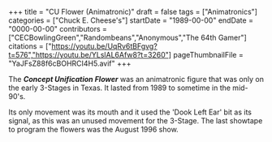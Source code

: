 +++
title = "CU Flower (Animatronic)"
draft = false
tags = ["Animatronics"]
categories = ["Chuck E. Cheese's"]
startDate = "1989-00-00"
endDate = "0000-00-00"
contributors = ["CECBowlingGreen","Randombeans","Anonymous","The 64th Gamer"]
citations = ["https://youtu.be/UqRv6tBFgvg?t=576","https://youtu.be/YLslAL6Afw8?t=3260"]
pageThumbnailFile = "YaJFsZ88f6cBOHRCI4H5.avif"
+++

The ***Concept Unification Flower*** was an animatronic figure that was only on the early 3-Stages in Texas. It lasted from 1989 to sometime in the mid-90's.

Its only movement was its mouth and it used the 'Dook Left Ear' bit as its signal, as this was an unused movement for the 3-Stage. The last showtape to program the flowers was the August 1996 show. 